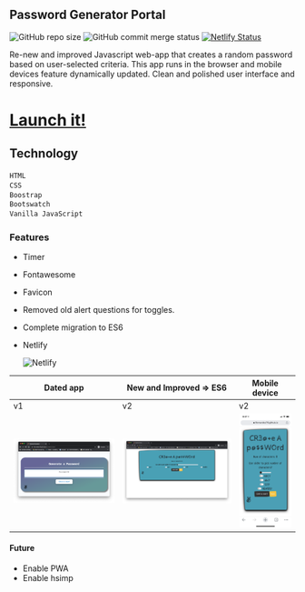 ## Password Generator Portal

![GitHub repo size](https://img.shields.io/github/repo-size/lfernandez79/pwdGenerator?color=orange&logo=javascript)
![GitHub commit merge status](https://img.shields.io/github/commit-status/lfernandez79/pwdGenerator/master/d65997ca00043d42e1fb834c57fa22cde8b9e339)
[![Netlify Status](https://api.netlify.com/api/v1/badges/ba2d4473-cac2-4651-8e04-33f0e6418493/deploy-status)](https://app.netlify.com/sites/pwdg/deploys)

Re-new and improved Javascript web-app that creates a random password based on user-selected criteria. This app runs in the browser and mobile devices feature dynamically updated. Clean and polished user interface and responsive. 

# [Launch it!](https://pwdg.netlify.app/)

## Technology

```sh
HTML
CSS
Boostrap
Bootswatch
Vanilla JavaScript
```
### Features 
* Timer
* Fontawesome
* Favicon
* Removed old alert questions for toggles.
* Complete migration to ES6
* Netlify 

  ![Netlify](https://img.shields.io/netlify/ba2d4473-cac2-4651-8e04-33f0e6418493?style=plastic)

| Dated app    | New and Improved => ES6 | Mobile device |
| -------------| ------------------------|---------------|
| v1           | v2                      | v2            |
| <img src="./image/PG.png" width="350"> | <img src="./image/PG2.png" width="350">| <img src="./image/mobilePG.png" width="150">|


#### Future
* Enable PWA
* Enable hsimp
